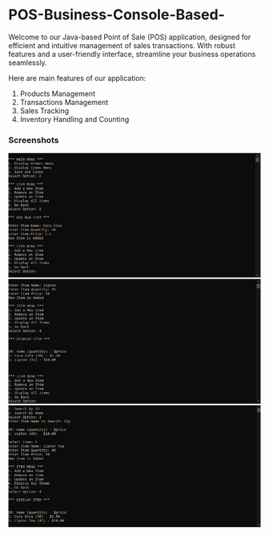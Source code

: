 # POS-Business-Console-Based-
Welcome to our Java-based Point of Sale (POS) application, designed for efficient and intuitive management of sales transactions. With robust features and a user-friendly interface, streamline your business operations seamlessly.

Here are main features of our application:
1. Products Management
2. Transactions Management
3. Sales Tracking
4. Inventory Handling and Counting

### Screenshots

!["Display Image"](./Screenshots/1.png)
!["Display Image"](./Screenshots/2.png)
!["Display Image"](./Screenshots/3.png)
